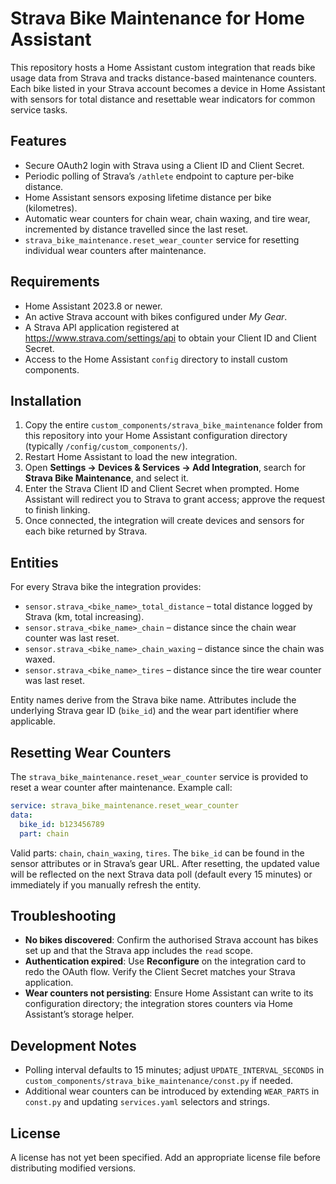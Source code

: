 # Strava Bike Maintenance for Home Assistant

This repository hosts a Home Assistant custom integration that reads bike usage data from Strava and tracks distance-based maintenance counters. Each bike listed in your Strava account becomes a device in Home Assistant with sensors for total distance and resettable wear indicators for common service tasks.

## Features
- Secure OAuth2 login with Strava using a Client ID and Client Secret.
- Periodic polling of Strava’s `/athlete` endpoint to capture per-bike distance.
- Home Assistant sensors exposing lifetime distance per bike (kilometres).
- Automatic wear counters for chain wear, chain waxing, and tire wear, incremented by distance travelled since the last reset.
- `strava_bike_maintenance.reset_wear_counter` service for resetting individual wear counters after maintenance.

## Requirements
- Home Assistant 2023.8 or newer.
- An active Strava account with bikes configured under *My Gear*.
- A Strava API application registered at <https://www.strava.com/settings/api> to obtain your Client ID and Client Secret.
- Access to the Home Assistant `config` directory to install custom components.

## Installation
1. Copy the entire `custom_components/strava_bike_maintenance` folder from this repository into your Home Assistant configuration directory (typically `/config/custom_components/`).
2. Restart Home Assistant to load the new integration.
3. Open **Settings → Devices & Services → Add Integration**, search for **Strava Bike Maintenance**, and select it.
4. Enter the Strava Client ID and Client Secret when prompted. Home Assistant will redirect you to Strava to grant access; approve the request to finish linking.
5. Once connected, the integration will create devices and sensors for each bike returned by Strava.

## Entities
For every Strava bike the integration provides:
- `sensor.strava_<bike_name>_total_distance` – total distance logged by Strava (km, total increasing).
- `sensor.strava_<bike_name>_chain` – distance since the chain wear counter was last reset.
- `sensor.strava_<bike_name>_chain_waxing` – distance since the chain was waxed.
- `sensor.strava_<bike_name>_tires` – distance since the tire wear counter was last reset.

Entity names derive from the Strava bike name. Attributes include the underlying Strava gear ID (`bike_id`) and the wear part identifier where applicable.

## Resetting Wear Counters
The `strava_bike_maintenance.reset_wear_counter` service is provided to reset a wear counter after maintenance. Example call:

```yaml
service: strava_bike_maintenance.reset_wear_counter
data:
  bike_id: b123456789
  part: chain
```

Valid parts: `chain`, `chain_waxing`, `tires`. The `bike_id` can be found in the sensor attributes or in Strava’s gear URL. After resetting, the updated value will be reflected on the next Strava data poll (default every 15 minutes) or immediately if you manually refresh the entity.

## Troubleshooting
- **No bikes discovered**: Confirm the authorised Strava account has bikes set up and that the Strava app includes the `read` scope.
- **Authentication expired**: Use **Reconfigure** on the integration card to redo the OAuth flow. Verify the Client Secret matches your Strava application.
- **Wear counters not persisting**: Ensure Home Assistant can write to its configuration directory; the integration stores counters via Home Assistant’s storage helper.

## Development Notes
- Polling interval defaults to 15 minutes; adjust `UPDATE_INTERVAL_SECONDS` in `custom_components/strava_bike_maintenance/const.py` if needed.
- Additional wear counters can be introduced by extending `WEAR_PARTS` in `const.py` and updating `services.yaml` selectors and strings.

## License
A license has not yet been specified. Add an appropriate license file before distributing modified versions.
